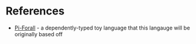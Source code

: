 # References

* [Pi-Forall](https://github.com/sweirich/pi-forall) - a dependently-typed toy language that this langauge will be originally based off
